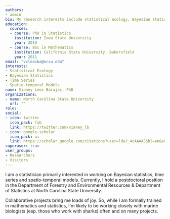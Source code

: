 ```yaml
---
authors:
- admin
bio: My research interests include statistical ecology, Bayesian statistics, time series, state-space and spatio-temporal models. I also collaborate on many shark telemetry projects.
education:
  courses:
  - course: PhD in Statistics
    institution: Iowa State University
    year: 2019
  - course: BSc in Mathematics
    institution: California State University, Bakersfield
    year: 2011
email: "vcleosba@ncsu.edu"
interests:
- Statistical Ecology
- Bayesian Statistics
- Time Series
- Spatio-temporal Models
name: Vianey Leos Barajas, PhD 
organizations:
- name: North Carolina State University
  url: ""
role: 
social:
- icon: twitter
  icon_pack: fab
  link: https://twitter.com/vianey_lb
- icon: google-scholar
  icon_pack: ai
  link: https://scholar.google.com/citations?user=ldaJ_4cAAAAJ&hl=en&authuser=1
superuser: true
user_groups:
- Researchers
- Visitors
---
```


I am a statistician primarily interested in working on Bayesian statistics, time series and spatio-temporal models. Currently, I hold a postdoctoral position in the Department of Forestry and Environmental Resources & Department of Statistics at North Carolina State University. 

Collaborative projects bring me loads of joy. So, while I am formally trained in mathematics and statistics, I'm likely to be working closely with marine biologists (esp. those who work with sharks) often and on many projects. 
